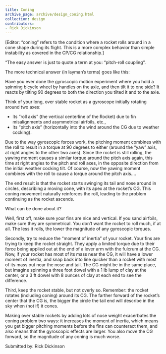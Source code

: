 ```yaml
---
title: Coning
archive_page: archive/design_coning.html
collection: design
contributors:
- Rick Dickinson
---
```

[Editor: “coning” refers to the condition where a rocket rolls around in a cone shape during its flight. This is a more complex behavior than simple instability as covered in the CP/CG relationship.]

“The easy answer is just to quote a term at you: “pitch-roll coupling”.

The more technical answer (in layman’s terms) goes like this:

Have you ever done the gyroscopic motion experiment where you hold a spinning bicycle wheel by handles on the axle, and then tilt it to one side?
It reacts by tilting 90 degrees to both the direction you tilted it and to the axle.

Think of your long, over stable rocket as a gyroscope initially rotating around two axes:

- Its “roll axis” (the vertical centerline of the Rocket) due to fin misalignments and asymmetrical airfoils, etc.,
- Its “pitch axis” (horizontally into the wind around the CG due to weather cocking).

Due to the way gyroscopic forces work, the pitching moment combines with the roll to result in a torque at 90 degrees to either (around the “yaw” axis, at right angles to the other two axes).
Since the rocket is still rolling, the yawing moment causes a similar torque around the pitch axis again, this time at right angles to the pitch and roll axes, in the opposite direction from the initial weather cocking tilt.
Of course, now the yawing moment combines with the roll to cause a torque around the pitch axis….

The end result is that the rocket starts swinging its tail and nose around in circles, describing a moving cone, with its apex at the rocket’s CG.
This coning movement naturally reinforces the roll, leading to the problem continuing as the rocket ascends.

What can be done about it?

Well, first off, make sure your fins are nice and vertical.
If you sand airfoils, make sure they are symmetrical.
You don’t want the rocket to roll much, if at all.
The less it rolls, the lower the magnitude of any gyroscopic torques.

Secondly, try to reduce the “moment of inertia” of your rocket.
Your fins are trying to keep the rocket straight.
They apply a limited torque due to their force being applied out at the end of a lever arm with the fulcrum at the CG.
Now, if your rocket has most of its mass near the CG, it will have a lower moment of inertia, and snap back into line quicker than a rocket with most of its mass out near the nose and tail.
The CG might be in the same place, but imagine spinning a three foot dowel with a 1 lb lump of clay at the center, or a 3 ft dowel with 8 ounces of clay at each end to see the difference.

Third, keep the rocket stable, but not overly so.
Remember: the rocket rotates (including coning) around its CG.
The farther forward of the rocket’s center that the CG is, the bigger the circle the tail end will describe in the sky when (not if) it cones.

Making over stable rockets by adding lots of nose weight exacerbates the coning problem two ways: it increases the moment of inertia, which means you get bigger pitching moments before the fins can counteract them, and also means that the gyroscopic effects are larger.
You also move the CG forward, so the magnitude of any coning is much worse.

Submitted by: Rick Dickinson

